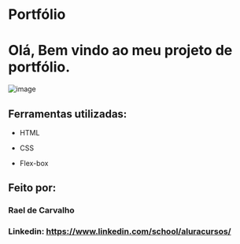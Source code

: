 # Portfólio 

# Olá, Bem vindo ao meu projeto de portfólio.

![image]()

## Ferramentas utilizadas:

* HTML

* CSS

* Flex-box

## Feito por:

### Rael de Carvalho

### Linkedin: https://www.linkedin.com/school/aluracursos/

